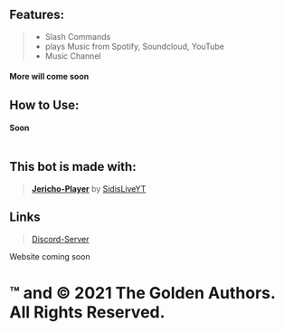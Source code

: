 ## Features:
> - Slash Commands
> - plays Music from Spotify, Soundcloud, YouTube
> - Music Channel
#### More will come soon

## How to Use:

#### Soon

```Shell

```

## This bot is made with:
> [**Jericho-Player**](https://github.com/SidisLiveYT/Jericho-Player) by [SidisLiveYT](https://github.com/SidisLiveYT)
> 

## Links
>[Discord-Server](https://discord.gg/PX28nyVgdP)

Website coming soon
# ™ and © 2021 The Golden Authors. All Rights Reserved.
